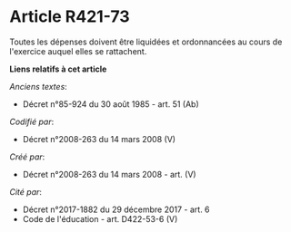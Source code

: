# Article R421-73

Toutes les dépenses doivent être liquidées et ordonnancées au cours de l'exercice auquel elles se rattachent.

**Liens relatifs à cet article**

_Anciens textes_:

  - Décret n°85-924 du 30 août 1985 - art. 51 (Ab)

_Codifié par_:

  - Décret n°2008-263 du 14 mars 2008 (V)

_Créé par_:

  - Décret n°2008-263 du 14 mars 2008 - art. (V)

_Cité par_:

  - Décret n°2017-1882 du 29 décembre 2017 - art. 6
  - Code de l'éducation - art. D422-53-6 (V)
